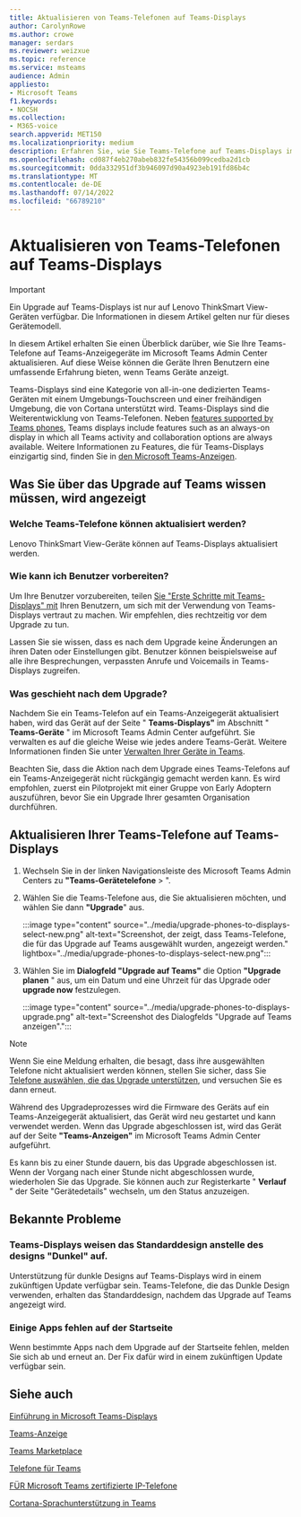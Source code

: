```yaml
---
title: Aktualisieren von Teams-Telefonen auf Teams-Displays
author: CarolynRowe
ms.author: crowe
manager: serdars
ms.reviewer: weizxue
ms.topic: reference
ms.service: msteams
audience: Admin
appliesto:
- Microsoft Teams
f1.keywords:
- NOCSH
ms.collection:
- M365-voice
search.appverid: MET150
ms.localizationpriority: medium
description: Erfahren Sie, wie Sie Teams-Telefone auf Teams-Displays im Microsoft Teams Admin Center aktualisieren.
ms.openlocfilehash: cd087f4eb270abeb832fe54356b099cedba2d1cb
ms.sourcegitcommit: 0dda332951df3b946097d90a4923eb191fd86b4c
ms.translationtype: MT
ms.contentlocale: de-DE
ms.lasthandoff: 07/14/2022
ms.locfileid: "66789210"
---
```

# <a name="upgrade-teams-phones-to-teams-displays"></a>Aktualisieren von Teams-Telefonen auf Teams-Displays

> [!IMPORTANT]
> Ein Upgrade auf Teams-Displays ist nur auf Lenovo ThinkSmart View-Geräten verfügbar. Die Informationen in diesem Artikel gelten nur für dieses Gerätemodell.  

In diesem Artikel erhalten Sie einen Überblick darüber, wie Sie Ihre Teams-Telefone auf Teams-Anzeigegeräte im Microsoft Teams Admin Center aktualisieren. Auf diese Weise können die Geräte Ihren Benutzern eine umfassende Erfahrung bieten, wenn Teams Geräte anzeigt.

Teams-Displays sind eine Kategorie von all-in-one dedizierten Teams-Geräten mit einem Umgebungs-Touchscreen und einer freihändigen Umgebung, die von Cortana unterstützt wird. Teams-Displays sind die Weiterentwicklung von Teams-Telefonen. Neben [features supported by Teams phones](phones-for-teams.md#features-supported-by-teams-phones), Teams displays include features such as an always-on display in which all Teams activity and collaboration options are always available. Weitere Informationen zu Features, die für Teams-Displays einzigartig sind, finden Sie in [den Microsoft Teams-Anzeigen](teams-displays.md).

## <a name="what-you-need-to-know-about-upgrading-to-teams-displays"></a>Was Sie über das Upgrade auf Teams wissen müssen, wird angezeigt

### <a name="which-teams-phones-can-be-upgraded"></a>Welche Teams-Telefone können aktualisiert werden?

Lenovo ThinkSmart View-Geräte können auf Teams-Displays aktualisiert werden.

### <a name="how-can-i-prepare-users"></a>Wie kann ich Benutzer vorbereiten?

Um Ihre Benutzer vorzubereiten, teilen [Sie "Erste Schritte mit Teams-Displays" mit](https://support.microsoft.com/office/get-started-with-teams-displays-ff299825-7f13-4528-96c2-1d3437e6d4e6) Ihren Benutzern, um sich mit der Verwendung von Teams-Displays vertraut zu machen. Wir empfehlen, dies rechtzeitig vor dem Upgrade zu tun.

Lassen Sie sie wissen, dass es nach dem Upgrade keine Änderungen an ihren Daten oder Einstellungen gibt. Benutzer können beispielsweise auf alle ihre Besprechungen, verpassten Anrufe und Voicemails in Teams-Displays zugreifen. 

### <a name="what-happens-after-the-upgrade"></a>Was geschieht nach dem Upgrade?

Nachdem Sie ein Teams-Telefon auf ein Teams-Anzeigegerät aktualisiert haben, wird das Gerät auf der Seite " **Teams-Displays"** im Abschnitt " **Teams-Geräte** " im Microsoft Teams Admin Center aufgeführt. Sie verwalten es auf die gleiche Weise wie jedes andere Teams-Gerät. Weitere Informationen finden Sie unter [Verwalten Ihrer Geräte in Teams](device-management.md).

Beachten Sie, dass die Aktion nach dem Upgrade eines Teams-Telefons auf ein Teams-Anzeigegerät nicht rückgängig gemacht werden kann. Es wird empfohlen, zuerst ein Pilotprojekt mit einer Gruppe von Early Adoptern auszuführen, bevor Sie ein Upgrade Ihrer gesamten Organisation durchführen. 

## <a name="upgrade-your-teams-phones-to-teams-displays"></a>Aktualisieren Ihrer Teams-Telefone auf Teams-Displays

1. Wechseln Sie in der linken Navigationsleiste des Microsoft Teams Admin Centers zu **"Teams-Gerätetelefone** > ".
2. Wählen Sie die Teams-Telefone aus, die Sie aktualisieren möchten, und wählen Sie dann **"Upgrade**" aus.

    :::image type="content" source="../media/upgrade-phones-to-displays-select-new.png" alt-text="Screenshot, der zeigt, dass Teams-Telefone, die für das Upgrade auf Teams ausgewählt wurden, angezeigt werden." lightbox="../media/upgrade-phones-to-displays-select-new.png":::

3. Wählen Sie im **Dialogfeld "Upgrade auf Teams"** die Option **"Upgrade planen** " aus, um ein Datum und eine Uhrzeit für das Upgrade oder **upgrade now** festzulegen.

    :::image type="content" source="../media/upgrade-phones-to-displays-upgrade.png" alt-text="Screenshot des Dialogfelds &quot;Upgrade auf Teams anzeigen&quot;.":::

> [!NOTE]
> Wenn Sie eine Meldung erhalten, die besagt, dass ihre ausgewählten Telefone nicht aktualisiert werden können, stellen Sie sicher, dass Sie [Telefone auswählen, die das Upgrade unterstützen](#which-teams-phones-can-be-upgraded), und versuchen Sie es dann erneut.

Während des Upgradeprozesses wird die Firmware des Geräts auf ein Teams-Anzeigegerät aktualisiert, das Gerät wird neu gestartet und kann verwendet werden. Wenn das Upgrade abgeschlossen ist, wird das Gerät auf der Seite **"Teams-Anzeigen"** im Microsoft Teams Admin Center aufgeführt.

Es kann bis zu einer Stunde dauern, bis das Upgrade abgeschlossen ist. Wenn der Vorgang nach einer Stunde nicht abgeschlossen wurde, wiederholen Sie das Upgrade. Sie können auch zur Registerkarte " **Verlauf** " der Seite "Gerätedetails" wechseln, um den Status anzuzeigen.

## <a name="known-issues"></a>Bekannte Probleme

### <a name="teams-displays-have-the-default-theme-instead-of-the-dark-theme"></a>Teams-Displays weisen das Standarddesign anstelle des designs "Dunkel" auf.

Unterstützung für dunkle Designs auf Teams-Displays wird in einem zukünftigen Update verfügbar sein. Teams-Telefone, die das Dunkle Design verwenden, erhalten das Standarddesign, nachdem das Upgrade auf Teams angezeigt wird.

### <a name="some-apps-are-missing-from-the-home-screen"></a>Einige Apps fehlen auf der Startseite

Wenn bestimmte Apps nach dem Upgrade auf der Startseite fehlen, melden Sie sich ab und erneut an. Der Fix dafür wird in einem zukünftigen Update verfügbar sein.

## <a name="see-also"></a>Siehe auch

[Einführung in Microsoft Teams-Displays](https://techcommunity.microsoft.com/t5/microsoft-teams-blog/introducing-microsoft-teams-displays/ba-p/1505437)

[Teams-Anzeige](teams-displays.md)

[Teams Marketplace](https://office.com/teamsdevices)

[Telefone für Teams](phones-for-teams.md)

[FÜR Microsoft Teams zertifizierte IP-Telefone](teams-ip-phones.md)

[Cortana-Sprachunterstützung in Teams](../cortana-in-teams.md)
